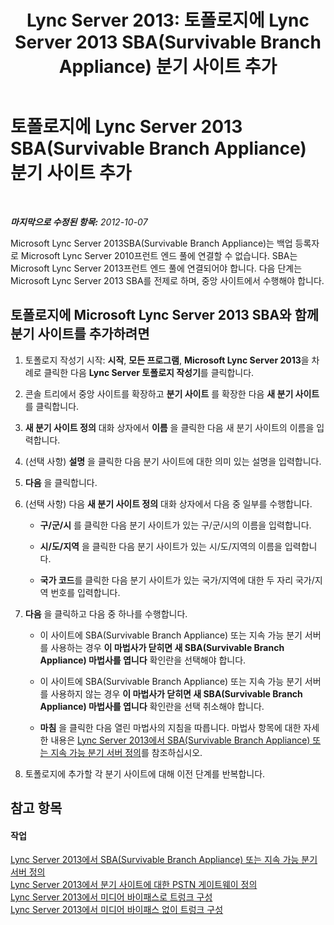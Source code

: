 ﻿---
title: 'Lync Server 2013: 토폴로지에 Lync Server 2013 SBA(Survivable Branch Appliance) 분기 사이트 추가'
TOCTitle: 토폴로지에 Lync Server 2013 SBA(Survivable Branch Appliance) 분기 사이트 추가
ms:assetid: d3142a37-4606-456d-8ea9-6cc0e51e55f3
ms:mtpsurl: https://technet.microsoft.com/ko-kr/library/JJ721896(v=OCS.15)
ms:contentKeyID: 49885999
ms.date: 08/10/2015
mtps_version: v=OCS.15
ms.translationtype: HT
---

# 토폴로지에 Lync Server 2013 SBA(Survivable Branch Appliance) 분기 사이트 추가

 

_**마지막으로 수정된 항목:** 2012-10-07_

Microsoft Lync Server 2013SBA(Survivable Branch Appliance)는 백업 등록자로 Microsoft Lync Server 2010프런트 엔드 풀에 연결할 수 없습니다. SBA는 Microsoft Lync Server 2013프런트 엔드 풀에 연결되어야 합니다. 다음 단계는 Microsoft Lync Server 2013 SBA를 전제로 하며, 중앙 사이트에서 수행해야 합니다.

## 토폴로지에 Microsoft Lync Server 2013 SBA와 함께 분기 사이트를 추가하려면

1.  토폴로지 작성기 시작: **시작**, **모든 프로그램**, **Microsoft Lync Server 2013**을 차례로 클릭한 다음 **Lync Server 토폴로지 작성기**를 클릭합니다.

2.  콘솔 트리에서 중앙 사이트를 확장하고 **분기 사이트** 를 확장한 다음 **새 분기 사이트** 를 클릭합니다.

3.  **새 분기 사이트 정의** 대화 상자에서 **이름** 을 클릭한 다음 새 분기 사이트의 이름을 입력합니다.

4.  (선택 사항) **설명** 을 클릭한 다음 분기 사이트에 대한 의미 있는 설명을 입력합니다.

5.  **다음** 을 클릭합니다.

6.  (선택 사항) 다음 **새 분기 사이트 정의** 대화 상자에서 다음 중 일부를 수행합니다.
    
      - **구/군/시** 를 클릭한 다음 분기 사이트가 있는 구/군/시의 이름을 입력합니다.
    
      - **시/도/지역** 을 클릭한 다음 분기 사이트가 있는 시/도/지역의 이름을 입력합니다.
    
      - **국가 코드**를 클릭한 다음 분기 사이트가 있는 국가/지역에 대한 두 자리 국가/지역 번호를 입력합니다.

7.  **다음** 을 클릭하고 다음 중 하나를 수행합니다.
    
      - 이 사이트에 SBA(Survivable Branch Appliance) 또는 지속 가능 분기 서버를 사용하는 경우 **이 마법사가 닫히면 새 SBA(Survivable Branch Appliance) 마법사를 엽니다** 확인란을 선택해야 합니다.
    
      - 이 사이트에 SBA(Survivable Branch Appliance) 또는 지속 가능 분기 서버를 사용하지 않는 경우 **이 마법사가 닫히면 새 SBA(Survivable Branch Appliance) 마법사를 엽니다** 확인란을 선택 취소해야 합니다.
    
      - **마침** 을 클릭한 다음 열린 마법사의 지침을 따릅니다. 마법사 항목에 대한 자세한 내용은 [Lync Server 2013에서 SBA(Survivable Branch Appliance) 또는 지속 가능 분기 서버 정의](lync-server-2013-define-a-survivable-branch-appliance-or-server.md)를 참조하십시오.

8.  토폴로지에 추가할 각 분기 사이트에 대해 이전 단계를 반복합니다.

## 참고 항목

#### 작업

[Lync Server 2013에서 SBA(Survivable Branch Appliance) 또는 지속 가능 분기 서버 정의](lync-server-2013-define-a-survivable-branch-appliance-or-server.md)  
[Lync Server 2013에서 분기 사이트에 대한 PSTN 게이트웨이 정의](lync-server-2013-define-a-pstn-gateway-for-a-branch-site.md)  
[Lync Server 2013에서 미디어 바이패스로 트렁크 구성](lync-server-2013-configure-a-trunk-with-media-bypass.md)  
[Lync Server 2013에서 미디어 바이패스 없이 트렁크 구성](lync-server-2013-configure-a-trunk-without-media-bypass.md)

